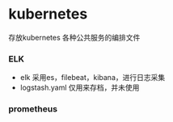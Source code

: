 # kubernetes

存放kubernetes 各种公共服务的编排文件

### ELK
* elk 采用es，filebeat，kibana，进行日志采集
* logstash.yaml 仅用来存档，并未使用


### prometheus
